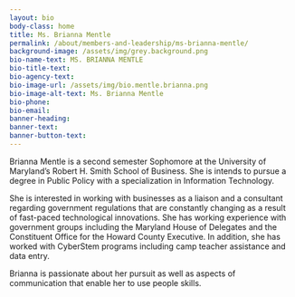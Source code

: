 ```yaml
---
layout: bio
body-class: home
title: Ms. Brianna Mentle
permalink: /about/members-and-leadership/ms-brianna-mentle/
background-image: /assets/img/grey.background.png
bio-name-text: MS. BRIANNA MENTLE
bio-title-text: 
bio-agency-text: 
bio-image-url: /assets/img/bio.mentle.brianna.png
bio-image-alt-text: Ms. Brianna Mentle
bio-phone: 
bio-email:  
banner-heading: 
banner-text: 
banner-button-text: 
---
```


Brianna Mentle is a second semester Sophomore at the University of Maryland’s Robert H. Smith School of Business. She is intends to pursue a degree in Public Policy with a specialization in Information Technology.

She is interested in working with businesses as a liaison and a consultant regarding government regulations that are constantly changing as a result of fast-paced technological innovations. She has working experience with government groups including the Maryland House of Delegates and the Constituent Office for the Howard County Executive. In addition, she has worked with CyberStem programs including camp teacher assistance and data entry.

Brianna is passionate about her pursuit as well as aspects of communication that enable her to use people skills.

